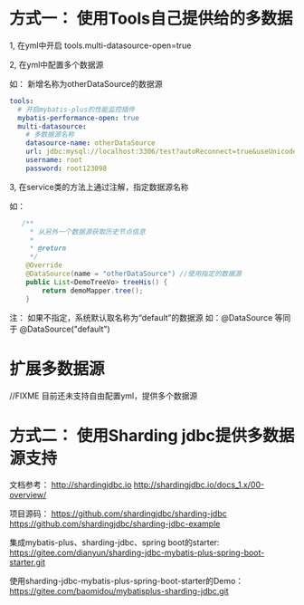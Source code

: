 # 方式一： 使用Tools自己提供给的多数据

1, 在yml中开启 tools.multi-datasource-open=true

2, 在yml中配置多个数据源

如： 新增名称为otherDataSource的数据源

``` yml
tools:
  # 开启mybatis-plus的性能监控插件
  mybatis-performance-open: true
  multi-datasource:
    # 多数据源名称
    datasource-name: otherDataSource
    url: jdbc:mysql://localhost:3306/test?autoReconnect=true&useUnicode=true&characterEncoding=utf8&zeroDateTimeBehavior=convertToNull&useSSL=false
    username: root
    password: root123098
```

3, 在service类的方法上通过注解，指定数据源名称

如：

``` java
   /**
     * 从另外一个数据源获取历史节点信息
     *
     * @return
     */
    @Override
    @DataSource(name = "otherDataSource") //使用指定的数据源
    public List<DemoTreeVo> treeHis() {
        return demoMapper.tree();
    }
```

注：
如果不指定，系统默认取名称为“default”的数据源
如：@DataSource
等同于 @DataSource("default")


# 扩展多数据源
//FIXME 目前还未支持自由配置yml，提供多个数据源


# 方式二： 使用Sharding jdbc提供多数据源支持

文档参考： 
http://shardingjdbc.io
http://shardingjdbc.io/docs_1.x/00-overview/

项目源码：
https://github.com/shardingjdbc/sharding-jdbc
https://github.com/shardingjdbc/sharding-jdbc-example

集成mybatis-plus、sharding-jdbc、spring boot的starter:
https://gitee.com/dianyun/sharding-jdbc-mybatis-plus-spring-boot-starter.git

使用sharding-jdbc-mybatis-plus-spring-boot-starter的Demo：
https://gitee.com/baomidou/mybatisplus-sharding-jdbc.git

